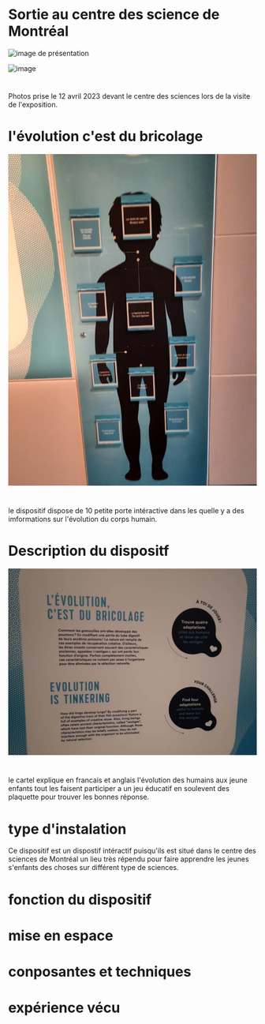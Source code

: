 # Sortie au centre des science de Montréal

![image de présentation](media/banniere_centre_des_sciences.png)



![image](media/groupe_entrée.jpg)
#
Photos prise le 12 avril 2023 devant le centre des sciences lors de la visite de l'exposition.


# l'évolution c'est du bricolage

![image](media/photo_du_dispositif.jpg)
#
le dispositif dispose de 10 petite porte intéractive dans les quelle y a des imformations sur l'évolution du corps humain.

# Description du dispositf

![image](media/cartel_dispositif.jpg)
#
le cartel explique en francais et anglais l'évolution des humains aux jeune enfants tout les faisent participer a un jeu éducatif en soulevent des plaquette pour trouver les bonnes réponse.

# type d'instalation
Ce dispositif est un dispostif intéractif puisqu'ils est situé dans le centre des sciences de Montréal un lieu très répendu pour faire apprendre les jeunes s'enfants des choses sur différent type de sciences.

# fonction du dispositif

# mise en espace

# conposantes et techniques

#  expérience vécu
